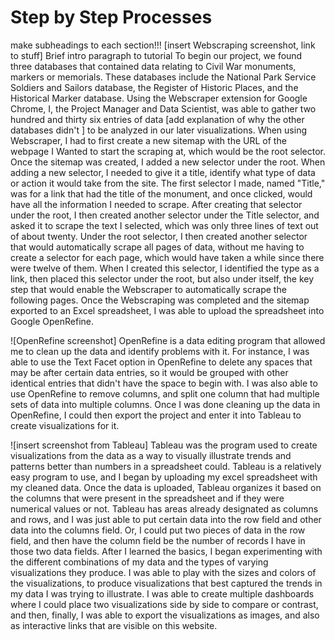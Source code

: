 # Step by Step Processes
make subheadings to each section!!!
[insert Webscraping screenshot, link to stuff]
Brief intro paragraph to tutorial
To begin our project, we found three databases that contained data relating to Civil War monuments, markers or memorials. These databases include the National Park Service Soldiers and Sailors database, the Register of Historic Places, and the Historical Marker database. Using the Webscraper extension for Google Chrome, I, the Project Manager and Data Scientist, was able to gather two hundred and thirty six entries of data [add explanation of why the other databases didn't ] to be analyzed in our later visualizations. When using Webscraper, I had to first create a new sitemap with the URL of the webpage I Wanted to start the scraping at, which would be the root selector. Once the sitemap was created, I added a new selector under the root. When adding a new selector, I needed to give it a title, identify what type of data or action it would take from the site. The first selector I made, named "Title," was for a link that had the title of the monument, and once clicked, would have all the information I needed to scrape. After creating that selector under the root, I then created another selector under the Title selector, and asked it to scrape the text I selected, which was only three lines of text out of about twenty. Under the root selector, I then created another selector that would automatically scrape all pages of data, without me having to create a selector for each page, which would have taken a while since there were twelve of them. When I created this selector, I identified the type as a link, then placed this selector under the root, but also under itself, the key step that would enable the Webscraper to automatically scrape the following pages. Once the Webscraping was completed and the sitemap exported to an Excel spreadsheet, I was able to upload the spreadsheet into Google OpenRefine.

![OpenRefine screenshot]
OpenRefine is a data editing program that allowed me to clean up the data and identify problems with it. For instance, I was able to use the Text Facet option in OpenRefine to delete any spaces that may be after certain data entries, so it would be grouped with other identical entries that didn't have the space to begin with. I was also able to use OpenRefine to remove columns, and split one column that had multiple sets of data into multiple columns. Once I was done cleaning up the data in OpenRefine, I could then export the project and enter it into Tableau to create visualizations for it.

![insert screenshot from Tableau]
Tableau was the program used to create visualizations from the data as a way to visually illustrate trends and patterns better than numbers in a spreadsheet could. Tableau is a relatively easy program to use, and I began by uploading my excel spreadsheet with my cleaned data. Once the data is uploaded, Tableau organizes it based on the columns that were present in the spreadsheet and if they were numerical values or not. Tableau has areas already designated as columns and rows, and I was just able to put certain data into the row field and other data into the columns field. Or, I could put two pieces of data in the row field, and then have the column field be the number of records I have in those two data fields. After I learned the basics, I began experimenting with the different combinations of my data and the types of varying visualizations they produce. I was able to play with the sizes and colors of the visualizations, to produce visualizations that best captured the trends in my data I was trying to illustrate. I was able to create multiple dashboards where I could place two visualizations side by side to compare or contrast, and then, finally, I was able to export the visualizations as images, and also as interactive links that are visible on this website.
